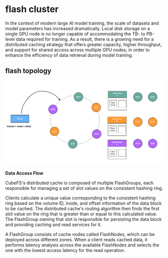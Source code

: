 # flash cluster

In the context of modern large AI model training, the scale of datasets and model parameters has increased dramatically. Local disk storage on a single GPU node is no longer capable of accommodating the TB- to PB-level data required for training. As a result, there is a growing need for a distributed caching strategy that offers greater capacity, higher throughput, and support for shared access across multiple GPU nodes, in order to enhance the efficiency of data retrieval during model training.

## flash topology

![image](./pic/flash_topo.png)

**Data Access Flow**

CubeFS's distributed cache is composed of multiple FlashGroups, each responsible for managing a set of slot values on the consistent hashing ring.

Clients calculate a unique value corresponding to the consistent hashing ring based on the volume ID, inode, and offset information of the data block to be cached. The distributed cache's routing algorithm then finds the first slot value on the ring that is greater than or equal to this calculated value. The FlashGroup owning that slot is responsible for persisting the data block and providing caching and read services for it.

A FlashGroup consists of cache nodes called FlashNodes, which can be deployed across different zones. When a client reads cached data, it performs latency analysis across the available FlashNodes and selects the one with the lowest access latency for the read operation.
